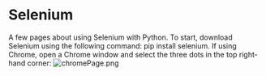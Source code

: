 # Selenium
A few pages about using Selenium with Python. To start, download Selenium using the following command: pip install selenium. If using Chrome, open a Chrome window and select the three dots in the top right-hand corner:
![chromePage.png](https://raw.github.com/RaspPywriter/Selenium/chromePage.png)
